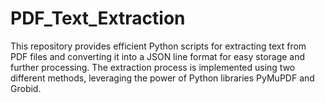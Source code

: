 # PDF_Text_Extraction
This repository provides efficient Python scripts for extracting text from PDF files and converting it into a JSON line format for easy storage and further processing. The extraction process is implemented using two different methods, leveraging the power of Python libraries PyMuPDF and Grobid.
